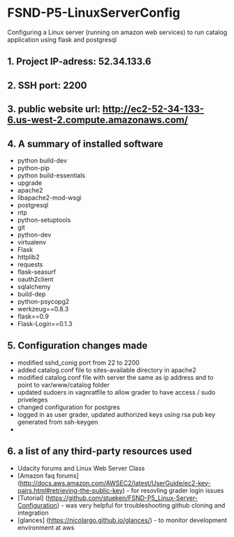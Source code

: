# FSND-P5-LinuxServerConfig
Configuring a Linux server (running on amazon web services) to run catalog application using flask and postgresql 

## 1. Project IP-adress: 52.34.133.6
## 2. SSH port: 2200
## 3. public website url: http://ec2-52-34-133-6.us-west-2.compute.amazonaws.com/
## 4. A summary of installed software
- python build-dev
- python-pip
- python build-essentials
- upgrade
- apache2
- libapache2-mod-wsgi
- postgresql
- ntp
- python-setuptools
- git
- python-dev
- virtualenv
- Flask
- httplib2
- requests
- flask-seasurf
- oauth2client
- sqlalchemy
- build-dep
- python-psycopg2
- werkzeug==0.8.3
- flask==0.9
- Flask-Login==0.1.3


## 5. Configuration changes made
- modified sshd_conig port from 22 to 2200
- added catalog.conf file to sites-available directory in apache2
- modified catalog.conf file with server the same as ip address and to point to var/www/catalog folder
- updated sudoers in vagnratfile to allow grader to have access / sudo priveleges
- changed configuration for postgres
- logged in as user grader, updated authorized keys using rsa pub key generated from ssh-keygen
- 
  
## 6. a list of any third-party resources used
- Udacity forums and Linux Web Server Class
- [Amazon faq forums] (http://docs.aws.amazon.com/AWSEC2/latest/UserGuide/ec2-key-pairs.html#retrieving-the-public-key) - for resovling grader login issues
- [Tutorial] (https://github.com/stueken/FSND-P5_Linux-Server-Configuration) - was very helpful for troubleshooting github cloning and integration
- [glances] (https://nicolargo.github.io/glances/) - to monitor development environment at aws

